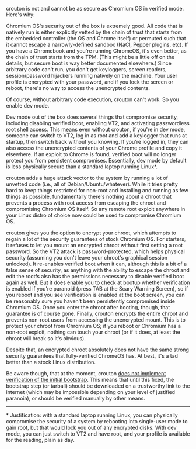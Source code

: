 crouton is not and cannot be as secure as Chromium OS in verified mode.  Here's why:

Chromium OS's security out of the box is extremely good. All code that is natively run is either explicitly vetted by the chain of trust that starts from the embedded controller (the OS and Chrome itself) or permuted such that it cannot escape a narrowly-defined sandbox (NaCl, Pepper plugins, etc). If you have a Chromebook and you're running ChromeOS, it's even better, as the chain of trust starts from the TPM. (This might be a little off on the details, but secure boot is way better documented elsewhere.)
Since arbitrary code can't run, you don't get keyloggers, screen readers, session/password hijackers running natively on the machine. Your user profile is encrypted with your password, and if you lock the screen or reboot, there's no way to access the unencrypted contents.

Of course, without arbitrary code execution, crouton can't work. So you enable dev mode.

Dev mode out of the box does several things that compromise security, including disabling verified boot, enabling VT2, and activating passwordless root shell access. This means even without crouton, if you're in dev mode, someone can switch to VT2, log in as root and add a keylogger that runs at startup, then switch back without you knowing. If you're logged in, they can also access the unencrypted contents of your Chrome profile and copy it elsewhere. If an exploit to Chrome is found, verified boot will no longer protect you from persistent compromises. Essentially, dev mode by default is less physically secure than a standard laptop running Linux\*.

crouton adds a huge attack vector to the system by running a lot of unvetted code (i.e., all of Debian/Ubuntu/whatever). While it tries pretty hard to keep things restricted for non-root and installing and running as few things as possible, fundamentally there's nothing about a chroot that prevents a process with root access from escaping the chroot and compromising Chromium OS itself. So any remote root exploit anywhere in your Linux distro of choice now could be used to compromise Chromium OS.

crouton gives you the option to encrypt your chroot, which attempts to regain a lot of the security guarantees of stock Chromium OS. For starters, it refuses to let you mount an encrypted chroot without first setting a root password. So the VT2 attack is password-protected, which helps physical security (assuming you don't leave your chroot's graphical session unlocked). It re-enables verified boot when it can, although this is a bit of a false sense of security, as anything with the ability to escape the chroot and edit the rootfs also has the permissions necessary to disable verified boot again as well. But it does enable you to check at bootup whether verification is enabled if you're paranoid (press TAB at the Scary Warning Screen), so if you reboot and you see verification is enabled at the boot screen, you can be reasonably sure you haven't been persistently compromised inside Chromium OS. Once you enter the chroot after booting, though, that guarantee is of course gone. Finally, crouton encrypts the entire chroot and prevents non-root users from accessing the unencrypted mount. This is to protect your chroot from Chromium OS; if you reboot or Chromium has a non-root exploit, nothing can touch your chroot (or if it does, at least the chroot will break so it's obvious).

Despite that, an encrypted chroot absolutely does not have the same strong security guarantees that fully-verified ChromeOS has. At best, it's a tad better than a stock Linux distribution.

Be aware though, that at the moment, crouton [does not implement verification of the initial bootstrap](https://github.com/dnschneid/crouton/issues/2362).  This means that until this fixed, the bootstrap step (or tarball) should be downloaded on a trustworthy link to the internet (which may be impossible depending on your level of justified paranoia), or should be verified manually by other means.

***

\* Justification: with a standard laptop running Linux, you can physically compromise the security of a system by rebooting into single-user mode to gain root, but that would lock you out of any encrypted disks. With dev mode, you can just switch to VT2 and have root, and your profile is available for the reading, plain as day.